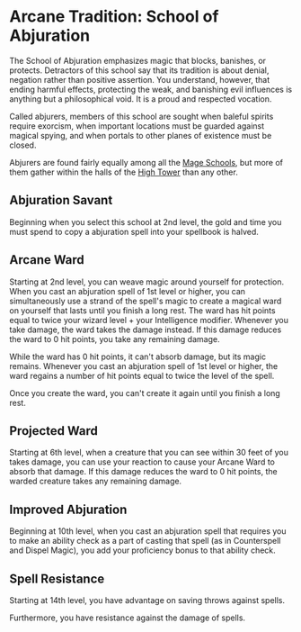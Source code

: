 # Arcane Tradition: School of Abjuration
The School of Abjuration emphasizes magic that blocks, banishes, or protects. Detractors of this school say that its tradition is about denial, negation rather than positive assertion. You understand, however, that ending harmful effects, protecting the weak, and banishing evil influences is anything but a philosophical void. It is a proud and respected vocation.

Called abjurers, members of this school are sought when baleful spirits require exorcism, when important locations must be guarded against magical spying, and when portals to other planes of existence must be closed.

Abjurers are found fairly equally among all the [Mage Schools](../../Organizations/MageSchools/index.md), but more of them gather within the halls of the [High Tower](../../Organizations/MageSchools/HighTower.md) than any other.

## Abjuration Savant
Beginning when you select this school at 2nd level, the gold and time you must spend to copy a abjuration spell into your spellbook is halved.

## Arcane Ward
Starting at 2nd level, you can weave magic around yourself for protection. When you cast an abjuration spell of 1st level or higher, you can simultaneously use a strand of the spell's magic to create a magical ward on yourself that lasts until you finish a long rest. The ward has hit points equal to twice your wizard level + your Intelligence modifier. Whenever you take damage, the ward takes the damage instead. If this damage reduces the ward to 0 hit points, you take any remaining damage.

While the ward has 0 hit points, it can't absorb damage, but its magic remains. Whenever you cast an abjuration spell of 1st level or higher, the ward regains a number of hit points equal to twice the level of the spell.

Once you create the ward, you can't create it again until you finish a long rest.

## Projected Ward
Starting at 6th level, when a creature that you can see within 30 feet of you takes damage, you can use your reaction to cause your Arcane Ward to absorb that damage. If this damage reduces the ward to 0 hit points, the warded creature takes any remaining damage.

## Improved Abjuration
Beginning at 10th level, when you cast an abjuration spell that requires you to make an ability check as a part of casting that spell (as in Counterspell and Dispel Magic), you add your proficiency bonus to that ability check.

## Spell Resistance
Starting at 14th level, you have advantage on saving throws against spells.

Furthermore, you have resistance against the damage of spells.
